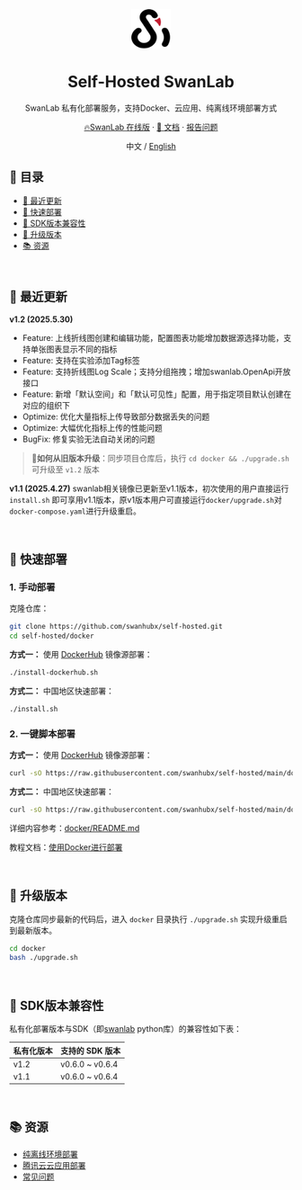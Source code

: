 <div align="center">

<picture>
  <source media="(prefers-color-scheme: dark)" srcset="readme_files/swanlab-logo-single-dark.svg">
  <source media="(prefers-color-scheme: light)" srcset="readme_files/swanlab-logo-single.svg">
  <img alt="SwanLab" src="readme_files/swanlab-logo-single.svg" width="70" height="70">
</picture>

<h1>Self-Hosted SwanLab</h1>

SwanLab 私有化部署服务，支持Docker、云应用、纯离线环境部署方式

<a href="https://swanlab.cn">🔥SwanLab 在线版</a> · <a href="https://docs.swanlab.cn/guide_cloud/self_host/docker-deploy.html">📃 文档</a> · <a href="https://github.com/SwanHubX/self-hosted/issues">报告问题</a>

中文 / [English](./README_EN.md)

</div>

## 📖 目录

- [🌟 最近更新](#-最近更新)
- [🚄 快速部署](#-快速部署)
- [🔌 SDK版本兼容性](#-sdk版本兼容性)
- [🚀 升级版本](#-升级版本)
- [📚 资源](#-资源)

<br>

## 🌟 最近更新

**v1.2 (2025.5.30)**
- Feature: 上线折线图创建和编辑功能，配置图表功能增加数据源选择功能，支持单张图表显示不同的指标
- Feature: 支持在实验添加Tag标签
- Feature: 支持折线图Log Scale；支持分组拖拽；增加swanlab.OpenApi开放接口
- Feature: 新增「默认空间」和「默认可见性」配置，用于指定项目默认创建在对应的组织下
- Optimize: 优化大量指标上传导致部分数据丢失的问题
- Optimize: 大幅优化指标上传的性能问题
- BugFix: 修复实验无法自动关闭的问题

> 🤔**如何从旧版本升级**：同步项目仓库后，执行 `cd docker && ./upgrade.sh` 可升级至 `v1.2` 版本

**v1.1 (2025.4.27)**
swanlab相关镜像已更新至v1.1版本，初次使用的用户直接运行`install.sh` 即可享用v1.1版本，原v1版本用户可直接运行`docker/upgrade.sh`对`docker-compose.yaml`进行升级重启。

<br>

## 🚄 快速部署

### 1. 手动部署

克隆仓库：

```bash
git clone https://github.com/swanhubx/self-hosted.git
cd self-hosted/docker
```

**方式一：** 使用 [DockerHub](https://hub.docker.com/search?q=swanlab) 镜像源部署：

```bash
./install-dockerhub.sh
```

**方式二：** 中国地区快速部署：

```bash
./install.sh
```

### 2. 一键脚本部署

**方式一：** 使用 [DockerHub](https://hub.docker.com/search?q=swanlab) 镜像源部署：

```bash
curl -sO https://raw.githubusercontent.com/swanhubx/self-hosted/main/docker/install-dockerhub.sh && bash install.sh
```

**方式二：** 中国地区快速部署：

```bash
curl -sO https://raw.githubusercontent.com/swanhubx/self-hosted/main/docker/install.sh && bash install.sh
```

详细内容参考：[docker/README.md](./docker/README.md)

教程文档：[使用Docker进行部署](https://docs.swanlab.cn/guide_cloud/self_host/docker-deploy.html)


<br>

## 🚀 升级版本

克隆仓库同步最新的代码后，进入 `docker` 目录执行 `./upgrade.sh` 实现升级重启到最新版本。

```bash
cd docker
bash ./upgrade.sh
```

<br>

## 🔌 SDK版本兼容性

私有化部署版本与SDK（即[swanlab](https://github.com/SwanHubX/SwanLab) python库）的兼容性如下表：

| 私有化版本   | 支持的 SDK 版本 |
|-----------|------------------|
| v1.2    | v0.6.0 ~ v0.6.4           |
| v1.1    | v0.6.0 ~ v0.6.4           |


[dockerhub-shield]: https://img.shields.io/docker/v/swanlab/swanlab-next?color=369eff&label=docker&labelColor=black&logoColor=white&style=flat-square
[dockerhub-link]: https://hub.docker.com/r/swanlab/swanlab-next/tags

<br>

## 📚 资源
- [纯离线环境部署](https://docs.swanlab.cn/guide_cloud/self_host/offline-deployment.html)
- [腾讯云云应用部署](https://docs.swanlab.cn/guide_cloud/self_host/tencentcloud-app.html)
- [常见问题](https://docs.swanlab.cn/guide_cloud/self_host/faq.html)